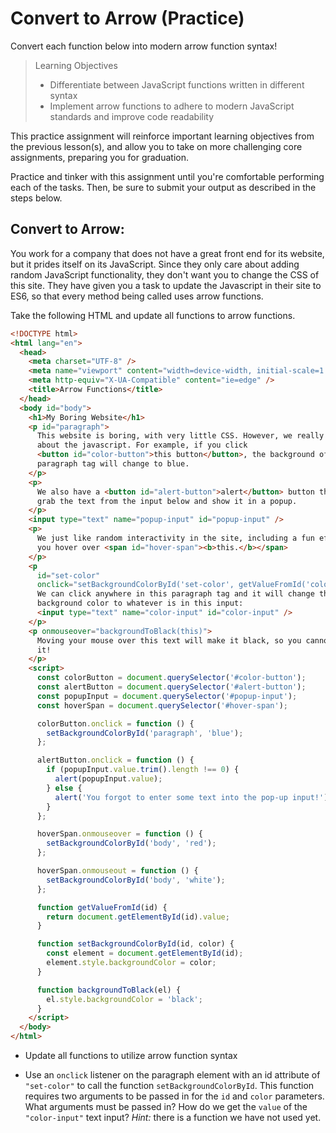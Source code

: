 # Convert to Arrow (Practice)
Convert each function below into modern arrow function syntax!

> Learning Objectives
> - Differentiate between JavaScript functions written in different syntax
> - Implement arrow functions to adhere to modern JavaScript standards and improve code readability

This practice assignment will reinforce important learning objectives from the previous lesson(s), and allow you to take on more challenging core assignments, preparing you for graduation.

Practice and tinker with this assignment until you're comfortable performing each of the tasks. Then, be sure to submit your output as described in the steps below.

## Convert to Arrow:
You work for a company that does not have a great front end for its website, but it prides itself on its JavaScript. Since they only care about adding random JavaScript functionality, they don't want you to change the CSS of this site. They have given you a task to update the Javascript in their site to ES6, so that every method being called uses arrow functions.

Take the following HTML and update all functions to arrow functions.

```html
<!DOCTYPE html>
<html lang="en">
  <head>
    <meta charset="UTF-8" />
    <meta name="viewport" content="width=device-width, initial-scale=1.0" />
    <meta http-equiv="X-UA-Compatible" content="ie=edge" />
    <title>Arrow Functions</title>
  </head>
  <body id="body">
    <h1>My Boring Website</h1>
    <p id="paragraph">
      This website is boring, with very little CSS. However, we really just care
      about the javascript. For example, if you click
      <button id="color-button">this button</button>, the background of this
      paragraph tag will change to blue.
    </p>
    <p>
      We also have a <button id="alert-button">alert</button> button that will
      grab the text from the input below and show it in a popup.
    </p>
    <input type="text" name="popup-input" id="popup-input" />
    <p>
      We just like random interactivity in the site, including a fun effect if
      you hover over <span id="hover-span"><b>this.</b></span>
    </p>
    <p
      id="set-color"
      onclick="setBackgroundColorById('set-color', getValueFromId('color-input'))">
      We can click anywhere in this paragraph tag and it will change the
      background color to whatever is in this input:
      <input type="text" name="color-input" id="color-input" />
    </p>
    <p onmouseover="backgroundToBlack(this)">
      Moving your mouse over this text will make it black, so you cannot read
      it!
    </p>
    <script>
      const colorButton = document.querySelector('#color-button');
      const alertButton = document.querySelector('#alert-button');
      const popupInput = document.querySelector('#popup-input');
      const hoverSpan = document.querySelector('#hover-span');

      colorButton.onclick = function () {
        setBackgroundColorById('paragraph', 'blue');
      };

      alertButton.onclick = function () {
        if (popupInput.value.trim().length !== 0) {
          alert(popupInput.value);
        } else {
          alert('You forgot to enter some text into the pop-up input!');
        }
      };

      hoverSpan.onmouseover = function () {
        setBackgroundColorById('body', 'red');
      };

      hoverSpan.onmouseout = function () {
        setBackgroundColorById('body', 'white');
      };

      function getValueFromId(id) {
        return document.getElementById(id).value;
      }

      function setBackgroundColorById(id, color) {
        const element = document.getElementById(id);
        element.style.backgroundColor = color;
      }

      function backgroundToBlack(el) {
        el.style.backgroundColor = 'black';
      }
    </script>
  </body>
</html>

```

- Update all functions to utilize arrow function syntax

- Use an `onclick` listener on the paragraph element with an id attribute of `"set-color"` to call the function `setBackgroundColorById`. This function requires two arguments to be passed in for the `id` and `color` parameters. What arguments must be passed in? How do we get the `value` of the `"color-input"` text input? *Hint:* there is a function we have not used yet.
